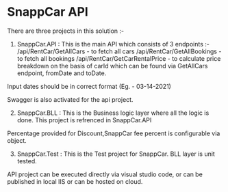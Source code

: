 # SnappCar API

There are three projects in this solution :-

1. SnappCar.API : This is the main API which consists of 3 endpoints :-
/api/RentCar/GetAllCars - to fetch all cars
/api/RentCar/GetAllBookings - to fetch all bookings
/api/RentCar/GetCarRentalPrice - to calculate price breakdown on the basis of carId which can be found via GetAllCars endpoint, fromDate and toDate.

Input dates should be in correct format (Eg. - 03-14-2021)

Swagger is also activated for the api project.

2. SnappCar.BLL : This is the Business logic layer where all the logic is done. This project is refrenced in SnappCar.API

Percentage provided for Discount,SnappCar fee percent is configurable via object.

3. SnappCar.Test :  This is the Test project for SnappCar. BLL layer is unit tested.

API project can be executed directly via visual studio code, or can be published in local IIS or can be hosted on cloud.




